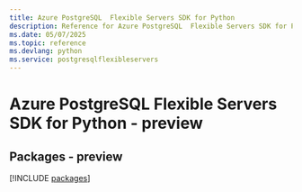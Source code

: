 ```yaml
---
title: Azure PostgreSQL  Flexible Servers SDK for Python
description: Reference for Azure PostgreSQL  Flexible Servers SDK for Python
ms.date: 05/07/2025
ms.topic: reference
ms.devlang: python
ms.service: postgresqlflexibleservers
---
```

# Azure PostgreSQL  Flexible Servers SDK for Python - preview
## Packages - preview
[!INCLUDE [packages](postgresql--flexible-servers-index.md)]
